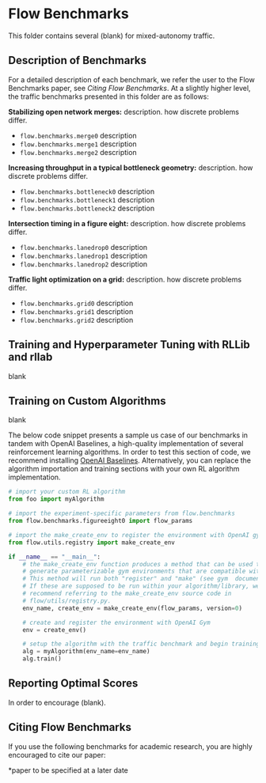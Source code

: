 # Flow Benchmarks

This folder contains several (blank) for mixed-autonomy traffic.

## Description of Benchmarks

For a detailed description of each benchmark, we refer the user to the Flow 
Benchmarks paper, see *Citing Flow Benchmarks*. At a slightly higher level,
the traffic benchmarks presented in this folder are as follows:

**Stabilizing open network merges:** description. how discrete problems differ.
- `flow.benchmarks.merge0` description
- `flow.benchmarks.merge1` description
- `flow.benchmarks.merge2` description

**Increasing throughput in a typical bottleneck geometry:** description. how 
discrete problems differ.
- `flow.benchmarks.bottleneck0` description
- `flow.benchmarks.bottleneck1` description
- `flow.benchmarks.bottleneck2` description

**Intersection timing in a figure eight:** description. how discrete problems 
differ.
- `flow.benchmarks.lanedrop0` description
- `flow.benchmarks.lanedrop1` description
- `flow.benchmarks.lanedrop2` description

**Traffic light optimization on a grid:** description. how discrete problems 
differ.
- `flow.benchmarks.grid0` description
- `flow.benchmarks.grid1` description
- `flow.benchmarks.grid2` description

## Training and Hyperparameter Tuning with RLLib and rllab

blank

## Training on Custom Algorithms

blank

The below code snippet presents a sample us case of our benchmarks in tandem 
with OpenAI Baselines, a high-quality implementation of several reinforcement 
learning algorithms. In order to test this section of code, we recommend 
installing [OpenAI Baselines](https://www.continuum.io/downloads). 
Alternatively, you can replace the algorithm importation and training sections 
with your own RL algorithm implementation.

```python
# import your custom RL algorithm
from foo import myAlgorithm

# import the experiment-specific parameters from flow.benchmarks
from flow.benchmarks.figureeight0 import flow_params

# import the make_create_env to register the environment with OpenAI gym
from flow.utils.registry import make_create_env

if __name__ == "__main__":
    # the make_create_env function produces a method that can be used to 
    # generate parameterizable gym environments that are compatible with Flow. 
    # This method will run both "register" and "make" (see gym  documentation).
    # If these are supposed to be run within your algorithm/library, we 
    # recommend referring to the make_create_env source code in 
    # flow/utils/registry.py.
    env_name, create_env = make_create_env(flow_params, version=0)

    # create and register the environment with OpenAI Gym
    env = create_env()

    # setup the algorithm with the traffic benchmark and begin training
    alg = myAlgorithm(env_name=env_name)
    alg.train()
```

## Reporting Optimal Scores

In order to encourage (blank).

## Citing Flow Benchmarks

If you use the following benchmarks for academic research, you are highly 
encouraged to cite our paper:

*paper to be specified at a later date

